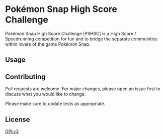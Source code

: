 # Pokémon Snap High Score Challenge

Pokémon Snap High Score Challenge [PSHSC] is a High Score / Speedrunning competition for fun and to bridge the separate communities within lovers of the game Pokémon Snap.

## Usage

## Contributing
Pull requests are welcome. For major changes, please open an issue first to discuss what you would like to change.

Please make sure to update tests as appropriate.

## License
[GPLv3](https://choosealicense.com/licenses/gpl-3.0/)
